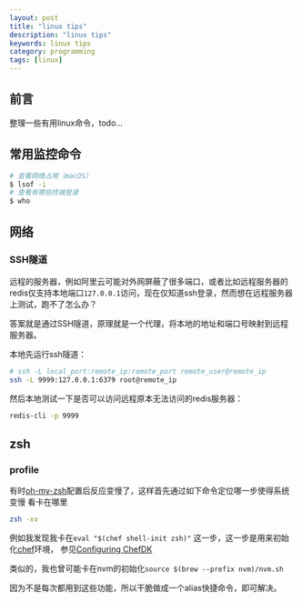 ```yaml
---
layout: post
title: "linux tips"
description: "linux tips"
keywords: linux tips
category: programming
tags: [linux]
---
```


## 前言

整理一些有用linux命令，todo...

## 常用监控命令

```bash
# 查看网络占用（macOS）
$ lsof -i
# 查看有哪些终端登录
$ who
```

## 网络

### SSH隧道

远程的服务器，例如阿里云可能对外网屏蔽了很多端口，或者比如远程服务器的redis仅支持本地端口`127.0.0.1`访问，现在仅知道ssh登录，然而想在远程服务器上测试，跑不了怎么办？

答案就是通过SSH隧道，原理就是一个代理，将本地的地址和端口号映射到远程服务器。

本地先运行ssh隧道：

```sh
# ssh -L local_port:remote_ip:remote_port remote_user@remote_ip
ssh -L 9999:127.0.0.1:6379 root@remote_ip
```
然后本地测试一下是否可以访问远程原本无法访问的redis服务器：

```sh
redis-cli -p 9999
```

## zsh

### profile

有时[oh-my-zsh](https://github.com/robbyrussell/oh-my-zsh)配置后反应变慢了，这样首先通过如下命令定位哪一步使得系统变慢 看卡在哪里

```bash
zsh -xv
```


例如我发现我卡在`eval "$(chef shell-init zsh)"` 这一步，这一步是用来初始化[chef](https://github.com/chef/chef)环境，
参见[Configuring ChefDK](https://docs.chef.io/chefdk_setup.html)

类似的，我也曾可能卡在nvm的初始化`source $(brew --prefix nvm)/nvm.sh`

因为不是每次都用到这些功能，所以干脆做成一个alias快捷命令，即可解决。
